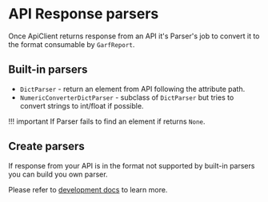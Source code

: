 # API Response parsers

Once ApiClient returns response from an API it's Parser's job to convert it to
the format consumable by `GarfReport`.

## Built-in parsers

* `DictParser` - return an element from API following the attribute path.
* `NumericConverterDictParser` - subclass of `DictParser` but tries to convert strings to int/float if possible.

!!! important
    If Parser fails to find an element if returns `None`.

## Create parsers

If response from your API is in the format not supported by built-in parsers you
can build you own parser.

Please refer to [development docs](../development/create-api-response-parser.md) to learn more.
